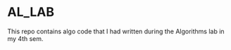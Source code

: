 # AL_LAB

This repo contains algo code that I had written during the Algorithms lab in my 4th sem. 
